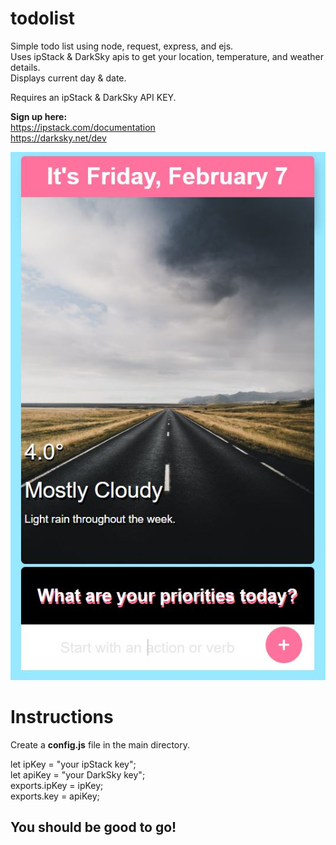 # todolist
Simple todo list using node, request, express, and ejs.
<br>Uses ipStack & DarkSky apis to get your location, temperature, and weather details. 
<br>Displays current day & date.

Requires an ipStack & DarkSky API KEY.

<b>Sign up here:</b>
<br>https://ipstack.com/documentation
<br>https://darksky.net/dev

<img src = "./public/images/todolist.jpg">

# Instructions
Create a <b>config.js</b> file in the main directory.

let ipKey = "your ipStack key";
<br>let apiKey = "your DarkSky key";
<br>exports.ipKey = ipKey;
<br>exports.key = apiKey;

<h2>You should be good to go!</h2>


